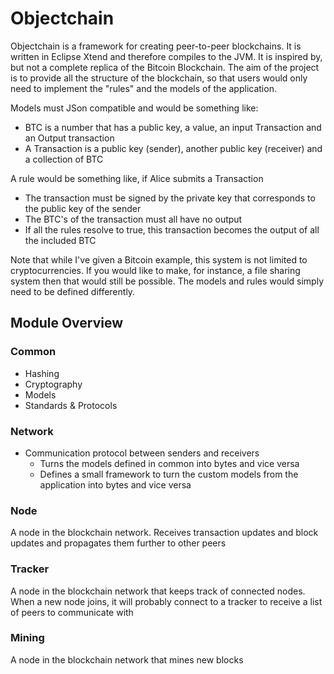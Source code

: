# Objectchain

Objectchain is a framework for creating peer-to-peer blockchains. It is written in Eclipse Xtend and therefore compiles to the JVM. It is inspired by, but not a complete replica of the Bitcoin Blockchain. The aim of the project is to provide all the structure of the blockchain, so that users would only need to implement the "rules" and the models of the application. 

Models must JSon compatible and would be something like:
* BTC is a number that has a public key, a value, an input Transaction and an Output transaction
* A Transaction is a public key (sender), another public key (receiver) and a collection of BTC

A rule would be something like, if Alice submits a Transaction
* The transaction must be signed by the private key that corresponds to the public key of the sender
* The BTC's of the transaction must all have no output
* If all the rules resolve to true, this transaction becomes the output of all the included BTC

Note that while I've given a Bitcoin example, this system is not limited to cryptocurrencies. If you would like to make, for instance, a file sharing system then that would still be possible. The models and rules would simply need to be defined differently.

## Module Overview

### Common

* Hashing
* Cryptography
* Models
* Standards & Protocols

### Network

* Communication protocol between senders and receivers
  * Turns the models defined in common into bytes and vice versa
  * Defines a small framework to turn the custom models from the application into bytes and vice versa

### Node

A node in the blockchain network. Receives transaction updates and block updates and propagates them further to other peers

### Tracker

A node in the blockchain network that keeps track of connected nodes. When a new node joins, it will probably connect to a tracker to receive a list of peers to communicate with

### Mining

A node in the blockchain network that mines new blocks 
